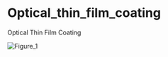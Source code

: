 # Optical_thin_film_coating
Optical Thin Film Coating

![Figure_1](https://user-images.githubusercontent.com/30459885/195532759-ec417dff-2092-4f2e-a9d1-67f9c2d41589.png)


